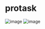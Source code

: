 # protask

![image](https://user-images.githubusercontent.com/26104823/70676296-b0142a00-1c59-11ea-907d-a884cded921e.png)
![image](https://user-images.githubusercontent.com/26104823/70751895-739b0980-1cff-11ea-9011-dde598ca563f.png)
